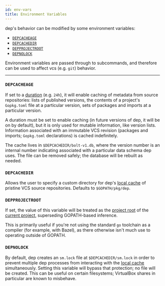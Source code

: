 ```yaml
---
id: env-vars
title: Environment Variables
---
```


dep's behavior can be modified by some environment variables:

* [`DEPCACHEAGE`](#depcacheage)
* [`DEPCACHEDIR`](#depcachedir)
* [`DEPPROJECTROOT`](#depprojectroot)
* [`DEPNOLOCK`](#depnolock)

Environment variables are passed through to subcommands, and therefore can be used to affect vcs (e.g. `git`) behavior.

---

### `DEPCACHEAGE`

If set to a [duration](https://golang.org/pkg/time/#ParseDuration) (e.g. `24h`), it will enable caching of metadata from source repositories: lists of published versions, the contents of a project's `Gopkg.toml` file at a particular version, sets of packages and imports at a particular version.

A duration must be set to enable caching (in future versions of dep, it will be on by default), but it is only used for mutable information, like version lists. Information associated with an immutable VCS revision (packages and imports; `Gopkg.toml` declarations) is cached indefinitely.

The cache lives in `$DEPCACHEDIR/bolt-v1.db`, where the version number is an internal number indicating associated with a particular data schema dep uses. The file can be removed safely; the database will be rebuilt as needed.

### `DEPCACHEDIR`

Allows the user to specify a custom directory for dep's [local cache](glossary.md#local-cache) of pristine VCS source repositories. Defaults to `$GOPATH/pkg/dep`.

### `DEPPROJECTROOT`

If set, the value of this variable will be treated as the [project root](glossary.md#project-root) of the [current project](glossary.md#current-project), superseding GOPATH-based inference.

This is primarily useful if you're not using the standard `go` toolchain as a compiler (for example, with Bazel), as there otherwise isn't much use to operating outside of GOPATH.

### `DEPNOLOCK`

By default, dep creates an `sm.lock` file at `$DEPCACHEDIR/sm.lock` in order to prevent multiple dep processes from interacting with the [local cache](glossary.md#local-cache) simultaneously. Setting this variable will bypass that protection; no file will be created. This can be useful on certain filesystems; VirtualBox shares in particular are known to misbehave.
